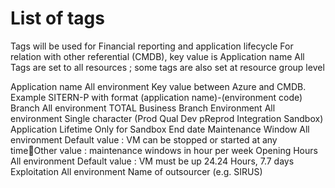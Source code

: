 # List of tags

Tags will be used for Financial reporting and application lifecycle
For relation with other referential (CMDB), key value is Application name
All Tags are set to all resources ; some tags are also set at resource group level

Application name        All environment     Key value between Azure and CMDB. Example SITERN-P with format (application name)-(environment code)
Branch                  All environment     TOTAL Business Branch
Environment             All environment     Single character (Prod Qual Dev pReprod Integration Sandbox)
Application Lifetime    Only for Sandbox    End date
Maintenance Window      All environment     Default value : VM can be stopped or started at any timeOther value : maintenance windows in hour per week
Opening Hours           All environment     Default value : VM must be up 24.24 Hours, 7.7 days
Exploitation            All environment     Name of outsourcer (e.g. SIRUS)
